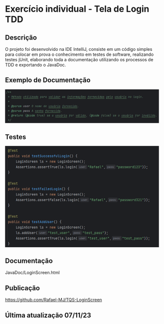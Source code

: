 # Exercício individual - Tela de Login TDD

## Descrição
O projeto foi desenvolvido na IDE IntelliJ, consiste em um código simples para colocar em prova o conhecimento em testes de software, realizando testes jUnit, elaborando toda a documentação utilizando os processos de TDD e exportando o JavaDoc.

## Exemplo de Documentação

![Documentacao](doc.png)

## Testes

![Testes](tests.png)

## Documentação

JavaDoc/LoginScreen.html

## Publicação
https://github.com/Rafael-MJ/TQS-LoginScreen

## Última atualização 07/11/23
